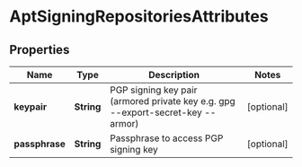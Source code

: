 
# AptSigningRepositoriesAttributes

## Properties
Name | Type | Description | Notes
------------ | ------------- | ------------- | -------------
**keypair** | **String** | PGP signing key pair (armored private key e.g. gpg --export-secret-key --armor) |  [optional]
**passphrase** | **String** | Passphrase to access PGP signing key |  [optional]



